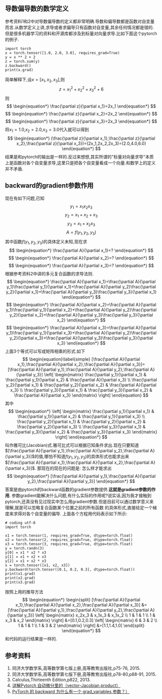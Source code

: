 ## 导数偏导数的数学定义
参考资料1和2中对导数偏导数的定义都非常明确.导数和偏导数都是函数对自变量而言.从数学定义上讲,求导或者求偏导只有函数对自变量,其余任何情况都是错的.但是很多机器学习的资料和开源库都涉及到标量对向量求导.比如下面这个pytorch的例子.

```
import torch
x = torch.tensor([1.0, 2.0, 3.0], requires_grad=True)
y = x ** 2 + 2
z = torch.sum(y)
z.backward()
print(x.grad)
```
简单解释下,设$x=[x_1,x_2,x_3]$,则
$$
\begin{equation*}
   z=x_1^2+x_2^2+x_3^2+6
\end{equation*}
$$
则
$$
\begin{equation*}
    \frac{\partial z}{\partial x_1}=2x_1
\end{equation*}
$$
$$
\begin{equation*}
    \frac{\partial z}{\partial x_2}=2x_2
\end{equation*}
$$
$$
\begin{equation*}
    \frac{\partial z}{\partial x_3}=2x_3
\end{equation*}
$$
将$x_1=1.0$,$x_2=2.0$,$x_3=3.0$代入就可以得到
$$
\begin{equation*}
    (\frac{\partial z}{\partial x_1},\frac{\partial z}{\partial x_2},\frac{\partial z}{\partial x_3})=(2x_1,2x_2,2x_3)=(2.0,4.0,6.0)
\end{equation*}
$$
结果是和pytorch的输出是一样的.反过来想想,其实所谓的"标量对向量求导"本质上是函数对各个自变量求导,这里只是把各个自变量看成一个向量.和数学上的定义并不矛盾.

## backward的gradient参数作用
现在有如下问题,已知
$$
\begin{equation*}
   y_1=x_1x_2x_3
\end{equation*}
$$
$$
\begin{equation*}
   y_2=x_1+x_2+x_3
\end{equation*}
$$
$$
\begin{equation*}
   y_3=x_1+x_2x_3
\end{equation*}
$$
$$
\begin{equation*}
   A=f(y_1,y_2,y_3)
\end{equation*}
$$
其中函数$f(y_1,y_2,y_3)$的具体定义未知,现在求
$$
\begin{equation*}
   \frac{\partial A}{\partial x_1}=?
\end{equation*}
$$
$$
\begin{equation*}
   \frac{\partial A}{\partial x_2}=?
\end{equation*}
$$
$$
\begin{equation*}
   \frac{\partial A}{\partial x_3}=?
\end{equation*}
$$
根据参考资料2中讲的多元复合函数的求导法则.
$$
\begin{equation*}
   \frac{\partial A}{\partial x_1}=\frac{\partial A}{\partial y_1}\frac{\partial y_1}{\partial x_1}+\frac{\partial A}{\partial y_2}\frac{\partial y_2}{\partial x_1}+\frac{\partial A}{\partial y_3}\frac{\partial y_3}{\partial x_1}
\end{equation*}
$$
$$
\begin{equation*}
   \frac{\partial A}{\partial x_2}=\frac{\partial A}{\partial y_1}\frac{\partial y_1}{\partial x_2}+\frac{\partial A}{\partial y_2}\frac{\partial y_2}{\partial x_2}+\frac{\partial A}{\partial y_3}\frac{\partial y_3}{\partial x_2}
\end{equation*}
$$
$$
\begin{equation*}
   \frac{\partial A}{\partial x_3}=\frac{\partial A}{\partial y_1}\frac{\partial y_1}{\partial x_3}+\frac{\partial A}{\partial y_2}\frac{\partial y_2}{\partial x_3}+\frac{\partial A}{\partial y_3}\frac{\partial y_3}{\partial x_3}
\end{equation*}
$$
上面3个等式可以写成矩阵相乘的形式.如下
$$
\begin{equation}\label{simple}
    [\frac{\partial A}{\partial x_1},\frac{\partial A}{\partial x_2},\frac{\partial A}{\partial x_3}]=
    [\frac{\partial A}{\partial y_1},\frac{\partial A}{\partial y_2},\frac{\partial A}{\partial y_3}]
   \left[
   \begin{matrix}
   \frac{\partial y_1}{\partial x_1} & \frac{\partial y_1}{\partial x_2} & \frac{\partial A}{\partial x_3}  \\
   \frac{\partial y_2}{\partial x_1} & \frac{\partial y_2}{\partial x_2} & \frac{\partial A}{\partial x_3}  \\
   \frac{\partial y_3}{\partial x_1} & \frac{\partial y_3}{\partial x_2} & \frac{\partial A}{\partial x_3}
   \end{matrix}
   \right]
\end{equation}
$$
其中
$$
\begin{equation*}
   \left[
   \begin{matrix}
   \frac{\partial y_1}{\partial x_1} & \frac{\partial y_1}{\partial x_2} & \frac{\partial y_1}{\partial x_3}  \\
   \frac{\partial y_2}{\partial x_1} & \frac{\partial y_2}{\partial x_2} & \frac{\partial y_2}{\partial x_3}  \\
   \frac{\partial y_3}{\partial x_1} & \frac{\partial y_3}{\partial x_2} & \frac{\partial y_3}{\partial x_3}
   \end{matrix}
   \right]
\end{equation*}
$$
叫作雅可比(Jacobian)式.雅可比式可以根据已知条件求出.现在只要知道$[\frac{\partial A}{\partial y_1},\frac{\partial A}{\partial y_2},\frac{\partial A}{\partial y_3}]$的值,哪怕不知道$f(y_1,y_2,y_3)$的具体形式也能求出来$[\frac{\partial A}{\partial x_1},\frac{\partial A}{\partial x_2},\frac{\partial A}{\partial x_3}]$. 那现在的现在的问题是:
怎么样才能求出
$$
\begin{equation*}
    [\frac{\partial A}{\partial y_1},\frac{\partial A}{\partial y_2},\frac{\partial A}{\partial y_3}]
\end{equation*}
$$
答案是由pytorch的backward函数的gradient参数提供.**这就是gradient参数的作用**. 参数gradient能解决什么问题,有什么实际的作用呢?说实话,因为我才接触到pytorch,还真没有见过现实中怎么用gradient参数.但是目前可以通过数学意义来理解,就是可以忽略复合函数某个位置之前的所有函数 的具体形式,直接给定一个梯度来求得对各个自变量的偏导.
上面各个方程用代码表示如下所示:
```
# coding utf-8
import torch

x1 = torch.tensor(1, requires_grad=True, dtype=torch.float)
x2 = torch.tensor(2, requires_grad=True, dtype=torch.float)
x3 = torch.tensor(3, requires_grad=True, dtype=torch.float)
y = torch.randn(3)
y[0] = x1 * x2 * x3
y[1] = x1 + x2 + x3
y[2] = x1 + x2 * x3
x = torch.tensor([x1, x2, x3])
y.backward(torch.tensor([0.1, 0.2, 0.3], dtype=torch.float))
print(x1.grad)
print(x2.grad)
print(x3.grad)
```
按照上用的推导方法
$$
\begin{equation*}
\begin{split}
    [\frac{\partial A}{\partial x_1},\frac{\partial A}{\partial x_2},\frac{\partial A}{\partial x_3}]
    &=[\frac{\partial A}{\partial y_1},\frac{\partial A}{\partial y_2},\frac{\partial A}{\partial y_3}]
   \left[
   \begin{matrix}
   x_2x_3 & x_1x_3 & x_1x_2 \\
   1      & 1      & 1      \\
   1      & x_3    & x_2
   \end{matrix}
   \right]
   &=[0.1,0.2,0.3]
   \left[
   \begin{matrix}
   6 & 3 & 2 \\
   1 & 1 & 1 \\
   1 & 3 & 2
   \end{matrix}
   \right]
   &=[1.1,1.4,1.0]
\end{split}
\end{equation*}
$$
和代码的运行结果是一样的.
## 参考资料
1. 同济大学数学系,高等数学第七版上册,高等教育出版社,p75-76, 2015.
1. 同济大学数学系,高等数学第七版下册,高等教育出版社,p78-80,p88-91, 2015.
1. Calculus,Thirteenth Edition,p822, 2013.
1. [详解Pytorch 自动微分里的（vector-Jacobian product）](https://zhuanlan.zhihu.com/p/65609544)
1. [PyTorch 的 backward 为什么有一个 grad_variables 参数？）](https://zhuanlan.zhihu.com/p/29923090)